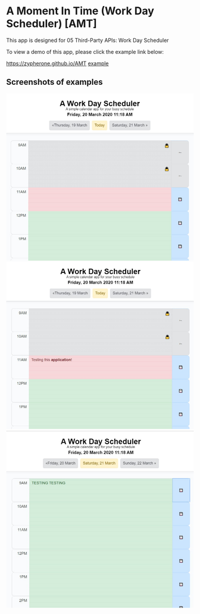 # A Moment In Time (Work Day Scheduler) [AMT]
This app is designed for 05 Third-Party APIs: Work Day Scheduler



To view a demo of this app, please click the example link below:

https://zypherone.github.io/AMT [example](https://zypherone.github.io/AMT)

## Screenshots of examples

![Screenshot](screenshots/screenshot-1.jpg?raw=true "Screenshot")
![Screenshot](screenshots/screenshot-2.jpg?raw=true "Screenshot")
![Screenshot](screenshots/screenshot-3.jpg?raw=true "Screenshot")


